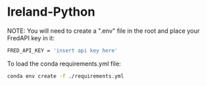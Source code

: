 # Ireland-Python

NOTE: You will need to create a ".env" file in the root and place your FredAPI key in it:

```bash
FRED_API_KEY = 'insert api key here'
```

To load the conda requirements.yml file:

```bash
conda env create -f ./requirements.yml
```